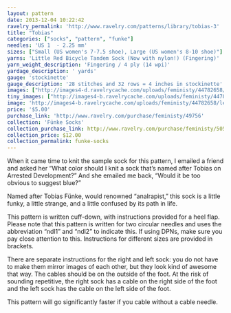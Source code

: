```yaml
---
layout: pattern
date: 2013-12-04 10:22:42
ravelry_permalink: 'http://www.ravelry.com/patterns/library/tobias-3'
title: "Tobias"
categories: ["socks", "pattern", "funke"]
needles: 'US 1  - 2.25 mm'
sizes: ["Small (US women's 7-7.5 shoe), Large (US women's 8-10 shoe)"]
yarns: 'Little Red Bicycle Tandem Sock (Now with nylon!) (Fingering)'
yarn_weight_description: 'Fingering / 4 ply (14 wpi)'
yardage_description: ' yards'
gauge: 'stockinette'
gauge_description: '28 stitches and 32 rows = 4 inches in stockinette'
images: ["http://images4-d.ravelrycache.com/uploads/feministy/44782658/leg-watermark_medium.jpg", "http://images4-b.ravelrycache.com/uploads/feministy/44782691/blocker-watermark_medium.jpg", "http://images4.ravelrycache.com/uploads/feministy/44782757/foot-watermark_medium.jpg", "http://images4-d.ravelrycache.com/uploads/feministy/44782818/yarn-watermark_medium.jpg"]
tiny_images: ["http://images4-b.ravelrycache.com/uploads/feministy/44782658/leg-watermark_square.jpg", "http://images4.ravelrycache.com/uploads/feministy/44782691/blocker-watermark_square.jpg", "http://images4-b.ravelrycache.com/uploads/feministy/44782757/foot-watermark_square.jpg", "http://images4-b.ravelrycache.com/uploads/feministy/44782818/yarn-watermark_square.jpg"]
image: 'http://images4-b.ravelrycache.com/uploads/feministy/44782658/leg-watermark_square.jpg'
price: '$5.00'
purchase_link: 'http://www.ravelry.com/purchase/feministy/49756'
collection: 'Fünke Socks'
collection_purchase_link: http://www.ravelry.com/purchase/feministy/50578 
collection_price: $12.00 
collection_permalink: funke-socks 
---
```

<p>When it came time to knit the sample sock for this pattern, I emailed a friend and asked her “What color should I knit a sock that’s named after Tobias on Arrested Development?” And she emailed me back, “Would it be too obvious to suggest blue?”</p>

<p>Named after Tobias Fünke, would renowned “analrapist,” this sock is a little funky, a little strange, and a little confused by its path in life.</p>

<p>This pattern is written cuff-down, with instructions provided for a heel flap. Please note that this pattern is written for two circular needles and uses the abbreviation “ndl1” and “ndl2” to indicate this. If using DPNs, make sure you pay close attention to this. Instructions for different sizes are provided in <span>brackets</span>.</p>

<p>There are separate instructions for the right and left sock: you do not have to make them mirror images of each other, but they look kind of awesome that way. The cables should be on the outside of the foot. At the risk of sounding repetitive, the right sock has a cable on the right side of the foot and the left sock has the cable on the left side of the foot.</p>

<p>This pattern will go significantly faster if you cable without a cable needle.</p>